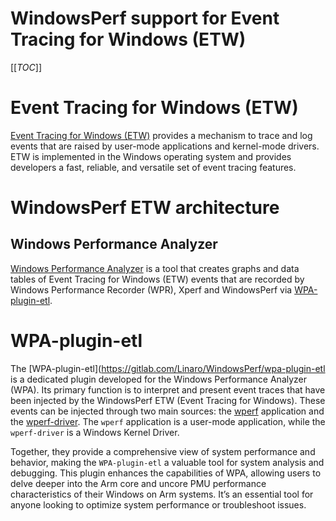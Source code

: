 # WindowsPerf support for Event Tracing for Windows (ETW)

[[_TOC_]]

# Event Tracing for Windows (ETW)

[Event Tracing for Windows (ETW)](https://learn.microsoft.com/en-us/windows-hardware/drivers/devtest/event-tracing-for-windows--etw-) provides a mechanism to trace and log events that are raised by user-mode applications and kernel-mode drivers. ETW is implemented in the Windows operating system and provides developers a fast, reliable, and versatile set of event tracing features.

# WindowsPerf ETW architecture



## Windows Performance Analyzer

[Windows Performance Analyzer](https://learn.microsoft.com/en-us/windows-hardware/test/wpt/windows-performance-analyzer) is a tool that creates graphs and data tables of Event Tracing for Windows (ETW) events that are recorded by Windows Performance Recorder (WPR), Xperf and WindowsPerf via [WPA-plugin-etl](https://gitlab.com/Linaro/WindowsPerf/wpa-plugin-etl).

# WPA-plugin-etl

The [WPA-plugin-etl](https://gitlab.com/Linaro/WindowsPerf/wpa-plugin-etl is a dedicated plugin developed for the Windows Performance Analyzer (WPA). Its primary function is to interpret and present event traces that have been injected by the WindowsPerf ETW (Event Tracing for Windows). These events can be injected through two main sources: the [wperf](https://gitlab.com/Linaro/WindowsPerf/windowsperf/-/tree/main/wperf?ref_type=heads) application and the [wperf-driver](https://gitlab.com/Linaro/WindowsPerf/windowsperf/-/tree/main/wperf-driver?ref_type=heads). The `wperf` application is a user-mode application, while the `wperf-driver` is a Windows Kernel Driver. 

Together, they provide a comprehensive view of system performance and behavior, making the `WPA-plugin-etl` a valuable tool for system analysis and debugging. This plugin enhances the capabilities of WPA, allowing users to delve deeper into the Arm core and uncore PMU performance characteristics of their Windows on Arm systems. It’s an essential tool for anyone looking to optimize system performance or troubleshoot issues.

